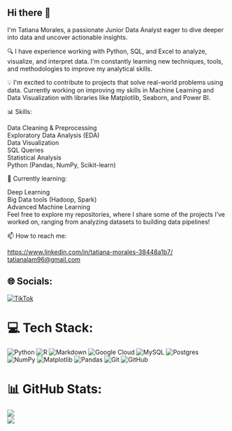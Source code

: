 ## Hi there 👋

I'm Tatiana Morales, a passionate Junior Data Analyst eager to dive deeper into data and uncover actionable insights.

🔍 I have experience working with Python, SQL, and Excel to analyze, visualize, and interpret data. I'm constantly learning new techniques, tools, and methodologies to improve my analytical skills.

💡 I'm excited to contribute to projects that solve real-world problems using data. Currently working on improving my skills in Machine Learning and Data Visualization with libraries like Matplotlib, Seaborn, and Power BI.

📊 Skills:

Data Cleaning & Preprocessing<br/>
Exploratory Data Analysis (EDA)<br/>
Data Visualization<br/>
SQL Queries<br/>
Statistical Analysis<br/>
Python (Pandas, NumPy, Scikit-learn)

🌱 Currently learning:

Deep Learning<br/>
Big Data tools (Hadoop, Spark)<br/>
Advanced Machine Learning<br/>
Feel free to explore my repositories, where I share some of the projects I’ve worked on, ranging from analyzing datasets to building data pipelines!

📫 How to reach me:

https://www.linkedin.com/in/tatiana-morales-38448a1b7/<br/>
tatianalam96@gmail.com


## 🌐 Socials:
[![TikTok](https://img.shields.io/badge/TikTok-%23000000.svg?logo=TikTok&logoColor=white)](https://tiktok.com/@nerd_twins3) 

# 💻 Tech Stack:
![Python](https://img.shields.io/badge/python-3670A0?style=for-the-badge&logo=python&logoColor=ffdd54) ![R](https://img.shields.io/badge/r-%23276DC3.svg?style=for-the-badge&logo=r&logoColor=white) ![Markdown](https://img.shields.io/badge/markdown-%23000000.svg?style=for-the-badge&logo=markdown&logoColor=white) ![Google Cloud](https://img.shields.io/badge/GoogleCloud-%234285F4.svg?style=for-the-badge&logo=google-cloud&logoColor=white) ![MySQL](https://img.shields.io/badge/mysql-4479A1.svg?style=for-the-badge&logo=mysql&logoColor=white) ![Postgres](https://img.shields.io/badge/postgres-%23316192.svg?style=for-the-badge&logo=postgresql&logoColor=white) ![NumPy](https://img.shields.io/badge/numpy-%23013243.svg?style=for-the-badge&logo=numpy&logoColor=white) ![Matplotlib](https://img.shields.io/badge/Matplotlib-%23ffffff.svg?style=for-the-badge&logo=Matplotlib&logoColor=black) ![Pandas](https://img.shields.io/badge/pandas-%23150458.svg?style=for-the-badge&logo=pandas&logoColor=white) ![Git](https://img.shields.io/badge/git-%23F05033.svg?style=for-the-badge&logo=git&logoColor=white) ![GitHub](https://img.shields.io/badge/github-%23121011.svg?style=for-the-badge&logo=github&logoColor=white)
# 📊 GitHub Stats:
![](https://github-readme-stats.vercel.app/api?username=tatiana96morales&theme=default&hide_border=true&include_all_commits=false&count_private=false)<br/>
![](https://nirzak-streak-stats.vercel.app/?user=tatiana96morales&theme=default&hide_border=true)<br/>




<!-- Proudly created with GPRM ( https://gprm.itsvg.in ) -->
<!--
**tatiana96morales/tatiana96morales** is a ✨ _special_ ✨ repository because its `README.md` (this file) appears on your GitHub profile.

Here are some ideas to get you started:

- 🔭 I’m currently working on ...
- 🌱 I’m currently learning ...
- 👯 I’m looking to collaborate on ...
- 🤔 I’m looking for help with ...
- 💬 Ask me about ...
- 📫 How to reach me: ...
- 😄 Pronouns: ...
- ⚡ Fun fact: ...
-->
